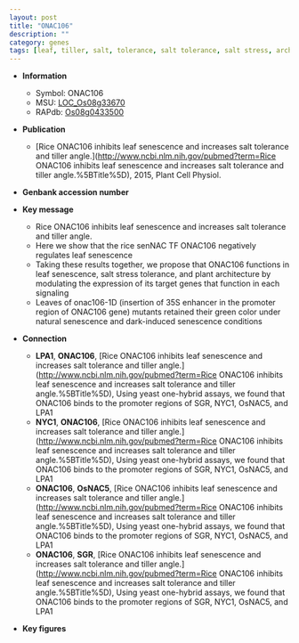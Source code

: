 ```yaml
---
layout: post
title: "ONAC106"
description: ""
category: genes
tags: [leaf, tiller, salt, tolerance, salt tolerance, salt stress, architecture, stress, senescence, leaf senescence, stress tolerance, tiller angle, plant architecture]
---
```


* **Information**  
    + Symbol: ONAC106  
    + MSU: [LOC_Os08g33670](http://rice.plantbiology.msu.edu/cgi-bin/ORF_infopage.cgi?orf=LOC_Os08g33670)  
    + RAPdb: [Os08g0433500](http://rapdb.dna.affrc.go.jp/viewer/gbrowse_details/irgsp1?name=Os08g0433500)  

* **Publication**  
    + [Rice ONAC106 inhibits leaf senescence and increases salt tolerance and tiller angle.](http://www.ncbi.nlm.nih.gov/pubmed?term=Rice ONAC106 inhibits leaf senescence and increases salt tolerance and tiller angle.%5BTitle%5D), 2015, Plant Cell Physiol.

* **Genbank accession number**  

* **Key message**  
    + Rice ONAC106 inhibits leaf senescence and increases salt tolerance and tiller angle.
    + Here we show that the rice senNAC TF ONAC106 negatively regulates leaf senescence
    + Taking these results together, we propose that ONAC106 functions in leaf senescence, salt stress tolerance, and plant architecture by modulating the expression of its target genes that function in each signaling
    + Leaves of onac106-1D (insertion of 35S enhancer in the promoter region of ONAC106 gene) mutants retained their green color under natural senescence and dark-induced senescence conditions

* **Connection**  
    + __LPA1__, __ONAC106__, [Rice ONAC106 inhibits leaf senescence and increases salt tolerance and tiller angle.](http://www.ncbi.nlm.nih.gov/pubmed?term=Rice ONAC106 inhibits leaf senescence and increases salt tolerance and tiller angle.%5BTitle%5D), Using yeast one-hybrid assays, we found that ONAC106 binds to the promoter regions of SGR, NYC1, OsNAC5, and LPA1
    + __NYC1__, __ONAC106__, [Rice ONAC106 inhibits leaf senescence and increases salt tolerance and tiller angle.](http://www.ncbi.nlm.nih.gov/pubmed?term=Rice ONAC106 inhibits leaf senescence and increases salt tolerance and tiller angle.%5BTitle%5D), Using yeast one-hybrid assays, we found that ONAC106 binds to the promoter regions of SGR, NYC1, OsNAC5, and LPA1
    + __ONAC106__, __OsNAC5__, [Rice ONAC106 inhibits leaf senescence and increases salt tolerance and tiller angle.](http://www.ncbi.nlm.nih.gov/pubmed?term=Rice ONAC106 inhibits leaf senescence and increases salt tolerance and tiller angle.%5BTitle%5D), Using yeast one-hybrid assays, we found that ONAC106 binds to the promoter regions of SGR, NYC1, OsNAC5, and LPA1
    + __ONAC106__, __SGR__, [Rice ONAC106 inhibits leaf senescence and increases salt tolerance and tiller angle.](http://www.ncbi.nlm.nih.gov/pubmed?term=Rice ONAC106 inhibits leaf senescence and increases salt tolerance and tiller angle.%5BTitle%5D), Using yeast one-hybrid assays, we found that ONAC106 binds to the promoter regions of SGR, NYC1, OsNAC5, and LPA1

* **Key figures**  


